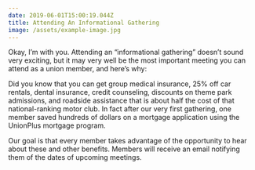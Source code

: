 ```yaml
---
date: 2019-06-01T15:00:19.044Z
title: Attending An Informational Gathering
image: /assets/example-image.jpg
---
```


Okay, I’m with you. Attending an “informational gathering” doesn’t sound very exciting, but it may very well be the most important meeting you can attend as a union member, and here’s why:

Did you know that you can get group medical insurance, 25% off car rentals, dental insurance, credit counseling, discounts on theme park admissions, and roadside assistance that is about half the cost of that national-ranking motor club. In fact after our very first gathering, one member saved hundreds of dollars on a mortgage application using the UnionPlus mortgage program.

Our goal is that every member takes advantage of the opportunity to hear about these and other benefits. Members will receive an email notifying them of the dates of upcoming meetings.